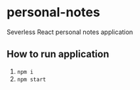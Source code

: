 # personal-notes
Severless React personal notes application 

## How to run application
1. `npm i`
2. `npm start`
